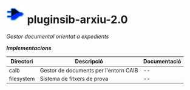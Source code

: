 # ![Logo](https://github.com/GovernIB/maven/raw/binaris/pluginsib/projectinfo_Attachments/icon.jpg) pluginsib-arxiu-2.0
*Gestor documental orientat a expedients*

***Implementacions***

Directori | Descripció | Documentació
------------ | ------------- | -------------
caib | Gestor de documents per l'entorn CAIB | --
filesystem | Sistema de fitxers de prova | --
